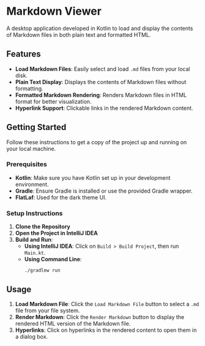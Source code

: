 # Markdown Viewer

A desktop application developed in Kotlin to load and display the contents of Markdown files in both plain text and formatted HTML.

## Features

- **Load Markdown Files**: Easily select and load `.md` files from your local disk.
- **Plain Text Display**: Displays the contents of Markdown files without formatting.
- **Formatted Markdown Rendering**: Renders Markdown files in HTML format for better visualization.
- **Hyperlink Support**: Clickable links in the rendered Markdown content.

## Getting Started

Follow these instructions to get a copy of the project up and running on your local machine.

### Prerequisites
- **Kotlin**: Make sure you have Kotlin set up in your development environment.
- **Gradle**: Ensure Gradle is installed or use the provided Gradle wrapper.
- **FlatLaf**: Used for the dark theme UI.

### Setup Instructions
1. **Clone the Repository**
2. **Open the Project in IntelliJ IDEA**
3. **Build and Run**:
   - **Using IntelliJ IDEA**: Click on `Build > Build Project`, then run `Main.kt`.
   - **Using Command Line**:
     ```
     ./gradlew run
     ```

## Usage

1. **Load Markdown File**: Click the `Load Markdown File` button to select a `.md` file from your file system.
2. **Render Markdown**: Click the `Render Markdown` button to display the rendered HTML version of the Markdown file.
3. **Hyperlinks**: Click on hyperlinks in the rendered content to open them in a dialog box.
